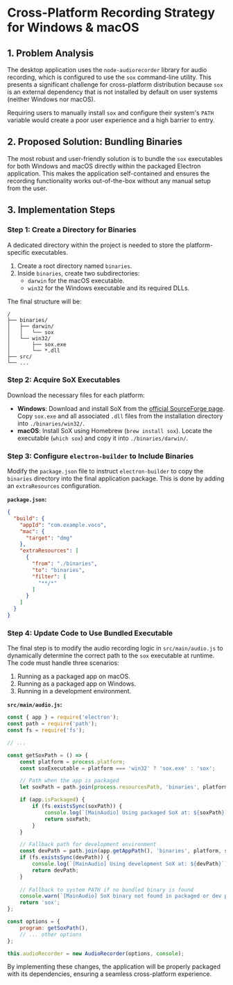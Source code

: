 # Cross-Platform Recording Strategy for Windows & macOS

## 1. Problem Analysis

The desktop application uses the `node-audiorecorder` library for audio recording, which is configured to use the `sox` command-line utility. This presents a significant challenge for cross-platform distribution because `sox` is an external dependency that is not installed by default on user systems (neither Windows nor macOS).

Requiring users to manually install `sox` and configure their system's `PATH` variable would create a poor user experience and a high barrier to entry.

## 2. Proposed Solution: Bundling Binaries

The most robust and user-friendly solution is to bundle the `sox` executables for both Windows and macOS directly within the packaged Electron application. This makes the application self-contained and ensures the recording functionality works out-of-the-box without any manual setup from the user.

## 3. Implementation Steps

### Step 1: Create a Directory for Binaries

A dedicated directory within the project is needed to store the platform-specific executables.

1.  Create a root directory named `binaries`.
2.  Inside `binaries`, create two subdirectories:
    *   `darwin` for the macOS executable.
    *   `win32` for the Windows executable and its required DLLs.

The final structure will be:
```
/
├── binaries/
│   ├── darwin/
│   │   └── sox
│   └── win32/
│       ├── sox.exe
│       └── *.dll
├── src/
└── ...
```

### Step 2: Acquire SoX Executables

Download the necessary files for each platform:

*   **Windows**: Download and install SoX from the [official SourceForge page](https://sourceforge.net/projects/sox/). Copy `sox.exe` and all associated `.dll` files from the installation directory into `./binaries/win32/`.
*   **macOS**: Install SoX using Homebrew (`brew install sox`). Locate the executable (`which sox`) and copy it into `./binaries/darwin/`.

### Step 3: Configure `electron-builder` to Include Binaries

Modify the `package.json` file to instruct `electron-builder` to copy the `binaries` directory into the final application package. This is done by adding an `extraResources` configuration.

**`package.json`:**
```json
{
  "build": {
    "appId": "com.example.voco",
    "mac": {
      "target": "dmg"
    },
    "extraResources": [
      {
        "from": "./binaries",
        "to": "binaries",
        "filter": [
          "**/*"
        ]
      }
    ]
  }
}
```

### Step 4: Update Code to Use Bundled Executable

The final step is to modify the audio recording logic in `src/main/audio.js` to dynamically determine the correct path to the `sox` executable at runtime. The code must handle three scenarios:
1.  Running as a packaged app on macOS.
2.  Running as a packaged app on Windows.
3.  Running in a development environment.

**`src/main/audio.js`:**
```javascript
const { app } = require('electron');
const path = require('path');
const fs = require('fs');

// ...

const getSoxPath = () => {
    const platform = process.platform;
    const soxExecutable = platform === 'win32' ? 'sox.exe' : 'sox';

    // Path when the app is packaged
    let soxPath = path.join(process.resourcesPath, 'binaries', platform, soxExecutable);

    if (app.isPackaged) {
        if (fs.existsSync(soxPath)) {
            console.log(`[MainAudio] Using packaged SoX at: ${soxPath}`);
            return soxPath;
        }
    }

    // Fallback path for development environment
    const devPath = path.join(app.getAppPath(), 'binaries', platform, soxExecutable);
    if (fs.existsSync(devPath)) {
        console.log(`[MainAudio] Using development SoX at: ${devPath}`);
        return devPath;
    }
    
    // Fallback to system PATH if no bundled binary is found
    console.warn(`[MainAudio] SoX binary not found in packaged or dev paths. Falling back to system PATH.`);
    return 'sox'; 
};

const options = {
    program: getSoxPath(),
    // ... other options
};

this.audioRecorder = new AudioRecorder(options, console);
```

By implementing these changes, the application will be properly packaged with its dependencies, ensuring a seamless cross-platform experience. 